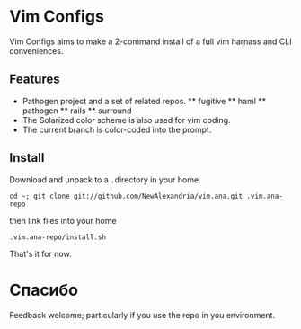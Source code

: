 # Vim Configs #

Vim Configs aims to make a 2-command install of a full vim harnass and CLI conveniences.

## Features ##
*  Pathogen project and a set of related repos.
**  fugitive
**  haml
**  pathogen
**  rails
**  surround
*  The Solarized color scheme is also used for vim coding.
*  The current branch is color-coded into the prompt.

## Install ##
Download and unpack to a ```.```directory in your home.

``` cd ~; git clone git://github.com/NewAlexandria/vim.ana.git .vim.ana-repo ```

then link files into your home

``` .vim.ana-repo/install.sh ```

That's it for now.


# Спасибо #

Feedback welcome; particularly if you use the repo in you environment.
